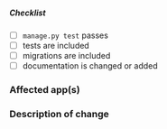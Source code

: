 <!--
Thank you for your pull request (PR).  PRs should correlate to an issue that has been created 
with appropiate metadata (assignee(s), label(s), project(s), sprint, etc.).

PR Name format: [GitHub issue #] - [GitHub issue title] 
Example: #1446 - Add contribution guidelines

Note: Bug fixes and new features should include tests.

Contributors guide: ./CONTRIBUTING.md
-->

<!-- _Please make sure to review and check all of these items:_ -->


##### Checklist
<!-- Remove items that do not apply. For completed items, change [ ] to [x]. -->

- [ ] `manage.py test` passes
- [ ] tests are included
- [ ] migrations are included
- [ ] documentation is changed or added

<!-- _NOTE: these things are not required to open a PR and can be done afterwards / while the PR is open._ -->

### Affected app(s)
<!-- Please list affected Scale app(s). -->

### Description of change
<!-- Please provide a description of the change here. -->